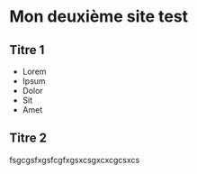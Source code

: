 # Mon deuxième site test

## Titre 1
- Lorem
- Ipsum
- Dolor
- Sit
- Amet

## Titre 2
fsgcgsfxgsfcgfxgsxcsgxcxcgcsxcs
